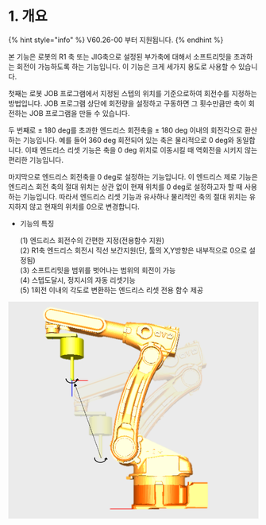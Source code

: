 ﻿# 1. 개요

{% hint style="info" %}
V60.26-00 부터 지원됩니다.
{% endhint %}

본 기능은 로봇의 R1 축 또는 JIG축으로 설정된 부가축에 대해서 소프트리밋을 초과하는 회전이 가능하도록 하는 기능입니다. 이 기능은 크게 세가지 용도로 사용할 수 있습니다. 

첫째는 로봇 JOB 프로그램에서 지정된 스텝의 위치를 기준으로하여 회전수를 지정하는 방법입니다. JOB 프로그램 상단에 회전량을 설정하고 구동하면 그 횟수만큼만 축이 회전하는 JOB 프로그램을 만들 수 있습니다. 

두 번째로 ± 180 deg를 초과한 엔드리스 회전축을 ± 180 deg 이내의 회전각으로 환산하는 기능입니다. 예를 들어 360 deg 회전되어 있는 축은 물리적으로 0 deg와 동일합니다. 이때 엔드리스 리셋 기능은 축을 0 deg 위치로 이동시킬 때 역회전을 시키지 않는 편리한 기능입니다.

마지막으로 엔드리스 회전축을 0 deg로 설정하는 기능입니다. 이 엔드리스 제로 기능은 엔드리스 회전 축의 절대 위치는 상관 없이 현재 위치를 0 deg로 설정하고자 할 때 사용하는 기능입니다. 따라서 엔드리스 리셋 기능과 유사하나 물리적인 축의 절대 위치는 유지하지 않고 현재의 위치를 0으로 변경합니다.


- 기능의 특징 

    (1) 엔드리스 회전수의 간편한 지정(전용함수 지원) <br>
    (2) R1축 엔드리스 회전시 직선 보간지원(단, 툴의 X,Y방향은 내부적으로 0으로 설정됨)<br>
    (3) 소프트리밋을 범위를 벗어나는 범위의 회전이 가능<br>
    (4) 스텝도달시, 정지시의 자동 리셋기능<br>
    (5) 1회전 이내의 각도로 변환하는 엔드리스 리셋 전용 함수 제공<br>

![](../_assets/image_1.png)